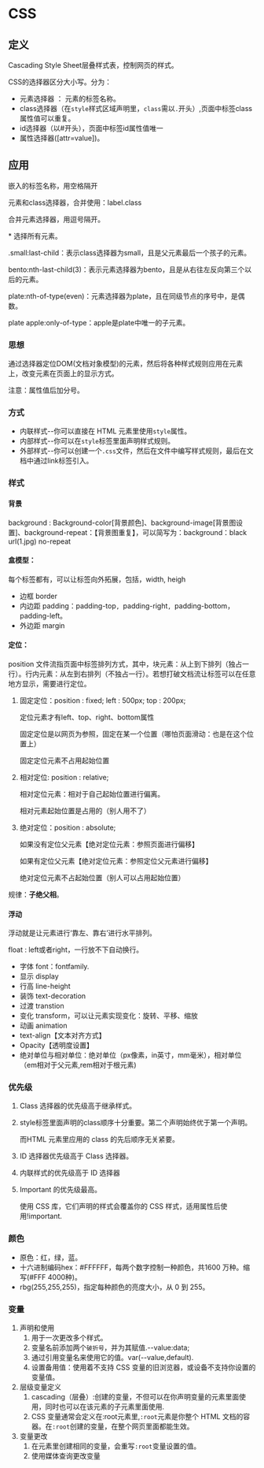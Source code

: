 # CSS

## 定义

Cascading Style Sheet层叠样式表，控制网页的样式。

CSS的选择器区分大小写。分为：

- 元素选择器 ： 元素的标签名称。
- class选择器（在`style`样式区域声明里，`class`需以`.`开头）,页面中标签class属性值可以重复。
- id选择器（以#开头），页面中标签id属性值唯一
- 属性选择器([attr=value])。

## 应用

嵌入的标签名称，用空格隔开

元素和class选择器，合并使用：label.class

合并元素选择器，用逗号隔开。

\* 选择所有元素。

.small:last-child：表示class选择器为small，且是父元素最后一个孩子的元素。

bento:nth-last-child(3)：表示元素选择器为bento，且是从右往左反向第三个以后的元素。

plate:nth-of-type(even)：元素选择器为plate，且在同级节点的序号中，是偶数。

plate apple:only-of-type：apple是plate中唯一的子元素。

### 思想

通过选择器定位DOM(文档对象模型)的元素，然后将各种样式规则应用在元素上，改变元素在页面上的显示方式。

注意：属性值后加分号。

### 方式

- 内联样式--你可以直接在 HTML 元素里使用`style`属性。
- 内部样式--你可以在`style`标签里面声明样式规则。
- 外部样式--你可以创建一个`.css`文件，然后在文件中编写样式规则，最后在文档中通过link标签引入。

### 样式

#### 背景 

background : Background-color[背景颜色]、background-image[背景图设置]、background-repeat：【背景图重复】，可以简写为：background：black url(1.jpg)  no-repeat

#### 盒模型：

每个标签都有，可以让标签向外拓展，包括，width, heigh

- 边框 border
- 内边距 padding：padding-top`, `padding-right`, `padding-bottom， padding-left。
- 外边距 margin

#### 定位：

position 文件流指页面中标签排列方式，其中，块元素：从上到下排列（独占一行）。行内元素：从左到右排列（不独占一行）。若想打破文档流让标签可以在任意地方显示，需要进行定位。

1. 固定定位：position : fixed; left : 500px; top : 200px;

   定位元素才有left、top、right、bottom属性

   固定定位是以网页为参照，固定在某一个位置（哪怕页面滑动：也是在这个位置上）

   固定定位元素不占用起始位置

2. 相对定位: position : relative;

   相对定位元素：相对于自己起始位置进行偏离。

   相对元素起始位置是占用的（别人用不了）

3. 绝对定位：position : absolute;

   如果没有定位父元素【绝对定位元素：参照页面进行偏移】

   如果有定位父元素【绝对定位元素：参照定位父元素进行偏移】

   绝对定位元素不占起始位置（别人可以占用起始位置）

规律：**子绝父相**。

#### 浮动

浮动就是让元素进行‘靠左、靠右’进行水平排列。

float : left或者right，一行放不下自动换行。

- 字体 font：fontfamily.
- 显示 display
- 行高 line-height
- 装饰 text-decoration
- 过渡 transtion
- 变化 transform，可以让元素实现变化：旋转、平移、缩放
- 动画 animation
- text-align【文本对齐方式】
- Opacity【透明度设置】
- 绝对单位与相对单位：绝对单位（px像素，in英寸，mm毫米），相对单位（em相对于父元素,rem相对于根元素)

### 优先级

1. Class 选择器的优先级高于继承样式。

2. style标签里面声明的class顺序十分重要。第二个声明始终优于第一个声明。

   而HTML 元素里应用的 class 的先后顺序无关紧要。

3. ID 选择器优先级高于 Class 选择器。

4. 内联样式的优先级高于 ID 选择器

5. Important 的优先级最高。

   使用 CSS 库，它们声明的样式会覆盖你的 CSS 样式，适用属性后使用!important.

### 颜色

- 原色：红，绿，蓝。
- 十六进制编码hex：#FFFFFF，每两个数字控制一种颜色，共1600 万种。缩写(#FFF 4000种)。
- rbg(255,255,255)，指定每种颜色的亮度大小，从 0 到 255。

### 变量

1. 声明和使用
   1. 用于一次更改多个样式。
   2. 变量名前添加两个`破折号`，并为其赋值.--value:data;
   3. 通过引用变量名来使用它的值。var(--value,default).
   4. 设置备用值：使用着不支持 CSS 变量的旧浏览器，或设备不支持你设置的变量值。
2. 层级变量定义
   1. cascading（层叠）:创建的变量，不但可以在你声明变量的元素里面使用，同时也可以在该元素的子元素里面使用.
   2. CSS 变量通常会定义在:root元素里,`:root`元素是你整个 HTML 文档的容器。在`:root`创建的变量，在整个网页里面都能生效。
3. 变量更改
   1. 在元素里创建相同的变量，会重写`:root`变量设置的值。
   2. 使用媒体查询更改变量





